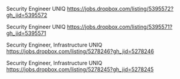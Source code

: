 Security Engineer UNIQ https://jobs.dropbox.com/listing/5395572?gh_jid=5395572

Security Engineer UNIQ https://jobs.dropbox.com/listing/5395571?gh_jid=5395571

Security Engineer, Infrastructure UNIQ https://jobs.dropbox.com/listing/5278246?gh_jid=5278246

Security Engineer, Infrastructure UNIQ https://jobs.dropbox.com/listing/5278245?gh_jid=5278245

